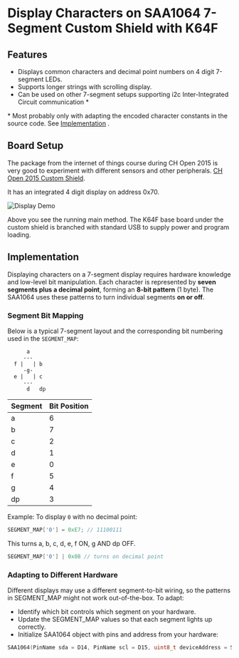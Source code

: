 Display Characters on SAA1064 7-Segment Custom Shield with K64F
===============================================================

Features
--------
* Displays common characters and decimal point numbers on 4 digit 7-segment LEDs.
* Supports longer strings with scrolling display.
* Can be used on other 7-segment setups supporting i2c Inter-Integrated Circuit communication * 

\* Most probably only with adapting the encoded character constants in the source code. See [Implementation](#Implementation) .

Board Setup
-----------
The package from the internet of things course during CH Open 2015 is very good to experiment with different sensors and other peripherals.
[CH Open 2015 Custom Shield](https://os.mbed.com/users/marcel1691/notebook/internet-of-things-kit-iotkit-smd-shield/).

It has an integrated 4 digit display on address 0x70.

![Display Demo](https://github.com/evolutionsoftswiss/k64f-saa1064-7segment-display-mbed/blob/master/k64f-saa1064-7segment-display-mbed.gif)

Above you see the running main method. The K64F base board under the custom shield is branched with standard USB to supply power and program loading.

Implementation
--------------
Displaying characters on a 7-segment display requires hardware knowledge and low-level bit manipulation. Each character is represented by **seven segments plus a decimal point**, forming an **8-bit pattern** (1 byte). The SAA1064 uses these patterns to turn individual segments **on or off**. 


### Segment Bit Mapping
Below is a typical 7-segment layout and the corresponding bit numbering used in the `SEGMENT_MAP`:

```
      a
     ---
  f |   | b
     -g-
  e |   | c
     ---
      d   dp
```

| Segment | Bit Position |
|---------|--------------|
| a       | 6            |
| b       | 7            |
| c       | 2            |
| d       | 1            |
| e       | 0            |
| f       | 5            |
| g       | 4            |
| dp      | 3            |

Example: To display `0` with no decimal point:  

```cpp
SEGMENT_MAP['0'] = 0xE7; // 11100111
```
This turns a, b, c, d, e, f ON, g AND dp OFF.

```cpp
SEGMENT_MAP['0'] | 0x08 // turns on decimal point
```
### Adapting to Different Hardware
Different displays may use a different segment-to-bit wiring, so the patterns in SEGMENT_MAP might not work out-of-the-box. To adapt:

   * Identify which bit controls which segment on your hardware.
   * Update the SEGMENT_MAP values so that each segment lights up correctly.
   * Initialize SAA1064 object with pins and address from your hardware:

```cpp
SAA1064(PinName sda = D14, PinName scl = D15, uint8_t deviceAddress = SAA1064_SA0 );
```

